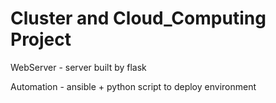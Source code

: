 # Cluster and Cloud_Computing Project

WebServer - server built by flask

Automation - ansible + python script to deploy environment
